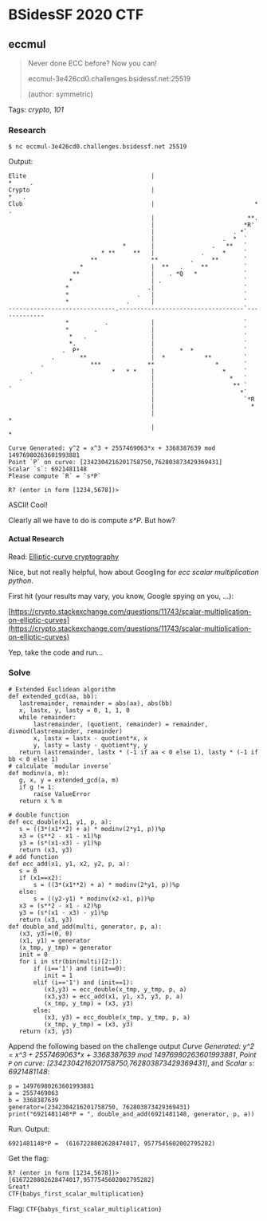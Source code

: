 # BSidesSF 2020 CTF

## eccmul

> Never done ECC before? Now you can!
>
> eccmul-3e426cd0.challenges.bsidessf.net:25519
>
> (author: symmetric)

Tags: _crypto_, _101_

### Research

```
$ nc eccmul-3e426cd0.challenges.bsidessf.net 25519
```

Output:

```
Elite                                   |                               *     .
Crypto                                  |                              *   .
Club                                    |                            *  .
                                        |                          **.
                                        |                         *R'
                                        |                      . *`
                                        |                   .  *  `
                                *       |                .   **   `
                          * **     **   |             .     *     `
                       **               **         .     **       `
                    *                   |  **   .     **          `
                  **                    |    . *Q   *             `
                 *                      | .                       `
                *                      .|                         `
                *                   .   |                         `
                *                .      |                         `
------------------------------.-----------------------------------`-------------
                *          .            |                         `
                *       .               |                         `
                 *   .                  |                         `
                 *.                     |                         `
               .  P*                    |       *  *              `
            .       **                  |  *           **         `
         .             ***             **                 *       `
      .                      *   * *    |                   *     `
   .                                    |                     *   `
.                                       |                      ** `
                                        |                        *`
                                        |                         `*R
                                        |                           *
                                        |                             *
                                        |                               *

Curve Generated: y^2 = x^3 + 2557469063*x + 3368387639 mod 14976980263601993881
Point `P` on curve: [2342304216201758750,762803873429369431]
Scalar `s`: 6921481148
Please compute `R` = `s*P`

R? (enter in form [1234,5678])>
```

ASCII!  Cool!

Clearly all we have to do is compute _s*P_.  But how?

#### Actual Research

Read: [Elliptic-curve cryptography](https://en.wikipedia.org/wiki/Elliptic-curve_cryptography)

Nice, but not really helpful, how about Googling for _ecc scalar multiplication python_.

First hit (your results may vary, you know, Google spying on you, ...):

[https://crypto.stackexchange.com/questions/11743/scalar-multiplication-on-elliptic-curves](https://crypto.stackexchange.com/questions/11743/scalar-multiplication-on-elliptic-curves)

Yep, take the code and run...

### Solve

```
# Extended Euclidean algorithm
def extended_gcd(aa, bb):
   lastremainder, remainder = abs(aa), abs(bb)
   x, lastx, y, lasty = 0, 1, 1, 0
   while remainder:
       lastremainder, (quotient, remainder) = remainder, divmod(lastremainder, remainder)
       x, lastx = lastx - quotient*x, x
       y, lasty = lasty - quotient*y, y
   return lastremainder, lastx * (-1 if aa < 0 else 1), lasty * (-1 if bb < 0 else 1)
# calculate `modular inverse`
def modinv(a, m):
   g, x, y = extended_gcd(a, m)
   if g != 1:
       raise ValueError
   return x % m

# double function
def ecc_double(x1, y1, p, a):
   s = ((3*(x1**2) + a) * modinv(2*y1, p))%p
   x3 = (s**2 - x1 - x1)%p
   y3 = (s*(x1-x3) - y1)%p
   return (x3, y3)
# add function
def ecc_add(x1, y1, x2, y2, p, a):
   s = 0
   if (x1==x2):
       s = ((3*(x1**2) + a) * modinv(2*y1, p))%p
   else:
       s = ((y2-y1) * modinv(x2-x1, p))%p
   x3 = (s**2 - x1 - x2)%p
   y3 = (s*(x1 - x3) - y1)%p
   return (x3, y3)
def double_and_add(multi, generator, p, a):
   (x3, y3)=(0, 0)
   (x1, y1) = generator
   (x_tmp, y_tmp) = generator
   init = 0
   for i in str(bin(multi)[2:]):
       if (i=='1') and (init==0):
          init = 1
       elif (i=='1') and (init==1):
          (x3,y3) = ecc_double(x_tmp, y_tmp, p, a)
          (x3,y3) = ecc_add(x1, y1, x3, y3, p, a)
          (x_tmp, y_tmp) = (x3, y3)
       else:
          (x3, y3) = ecc_double(x_tmp, y_tmp, p, a)
          (x_tmp, y_tmp) = (x3, y3)
   return (x3, y3)
```

Append the following based on the challenge output _Curve Generated: y^2 = x^3 + 2557469063*x + 3368387639 mod 14976980263601993881_, _Point `P` on curve: [2342304216201758750,762803873429369431]_, and _Scalar `s`: 6921481148_:

```
p = 14976980263601993881
a = 2557469063
b = 3368387639
generator=(2342304216201758750, 762803873429369431)
print("6921481148*P = ", double_and_add(6921481148, generator, p, a))
```

Run.  Output:

```
6921481148*P =  (6167228802628474017, 9577545602002795282)
```

Get the flag:

```
R? (enter in form [1234,5678])> [6167228802628474017,9577545602002795282]
Great!
CTF{babys_first_scalar_multiplication}
```

Flag: `CTF{babys_first_scalar_multiplication}`
